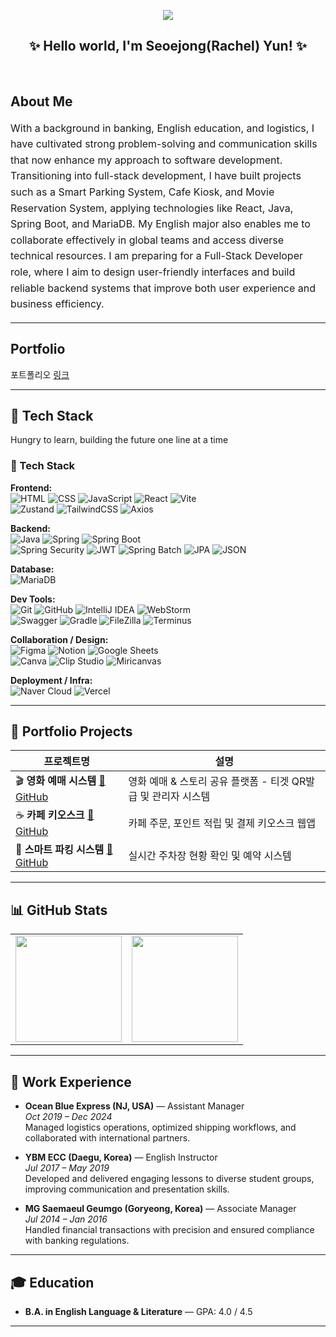 <p align="center">
  <img src="https://komarev.com/ghpvc/?username=yun-coding&label=Visitors&color=brightgreen&style=flat"/>
</p>

<h2 align="center">✨ Hello world, I'm Seoejong(Rachel) Yun! ✨</h2>
<br>


## About Me

<div align="left" style="font-size: 16px; line-height: 1.6">

With a background in banking, English education, and logistics, I have cultivated strong problem-solving and communication skills that now enhance my approach to software development. Transitioning into full-stack development, I have built projects such as a Smart Parking System, Cafe Kiosk, and Movie Reservation System, applying technologies like React, Java, Spring Boot, and MariaDB. My English major also enables me to collaborate effectively in global teams and access diverse technical resources. I am preparing for a Full-Stack Developer role, where I aim to design user-friendly interfaces and build reliable backend systems that improve both user experience and business efficiency.

</div>

---
## Portfolio

포트폴리오 [링크](https://portfolioseojeongyun.vercel.app/)

---

## 🔧 Tech Stack

Hungry to learn, building the future one line at a time
### 🔧 Tech Stack

**Frontend:**  
![HTML](https://img.shields.io/badge/HTML5-E34F26?style=for-the-badge&logo=html5&logoColor=white) 
![CSS](https://img.shields.io/badge/CSS3-1572B6?style=for-the-badge&logo=css3&logoColor=white) 
![JavaScript](https://img.shields.io/badge/JavaScript-F7DF1E?style=for-the-badge&logo=javascript&logoColor=black) 
![React](https://img.shields.io/badge/React-61DAFB?style=for-the-badge&logo=react&logoColor=black) 
![Vite](https://img.shields.io/badge/Vite-646CFF?style=for-the-badge&logo=vite&logoColor=white)  
![Zustand](https://img.shields.io/badge/Zustand-764ABC?style=for-the-badge&logo=react&logoColor=white) 
![TailwindCSS](https://img.shields.io/badge/TailwindCSS-06B6D4?style=for-the-badge&logo=tailwindcss&logoColor=white) 
![Axios](https://img.shields.io/badge/Axios-671ddf?style=for-the-badge&logo=axios&logoColor=white)  

**Backend:**  
![Java](https://img.shields.io/badge/Java-007396?style=for-the-badge&logo=java&logoColor=white) 
![Spring](https://img.shields.io/badge/Spring-6DB33F?style=for-the-badge&logo=spring&logoColor=white) 
![Spring Boot](https://img.shields.io/badge/Spring%20Boot-6DB33F?style=for-the-badge&logo=springboot&logoColor=white)  
![Spring Security](https://img.shields.io/badge/Spring%20Security-6DB33F?style=for-the-badge&logo=springsecurity&logoColor=white) 
![JWT](https://img.shields.io/badge/JWT-000000?style=for-the-badge&logo=jsonwebtokens&logoColor=white) 
![Spring Batch](https://img.shields.io/badge/Spring%20Batch-6DB33F?style=for-the-badge&logo=spring&logoColor=white) 
![JPA](https://img.shields.io/badge/JPA-59666C?style=for-the-badge&logo=hibernate&logoColor=white) 
![JSON](https://img.shields.io/badge/JSON-000000?style=for-the-badge&logo=json&logoColor=white)  

**Database:**  
![MariaDB](https://img.shields.io/badge/MariaDB-003545?style=for-the-badge&logo=mariadb&logoColor=white)  

**Dev Tools:**  
![Git](https://img.shields.io/badge/Git-F05032?style=for-the-badge&logo=git&logoColor=white) 
![GitHub](https://img.shields.io/badge/GitHub-181717?style=for-the-badge&logo=github&logoColor=white) 
![IntelliJ IDEA](https://img.shields.io/badge/IntelliJ%20IDEA-000000?style=for-the-badge&logo=intellijidea&logoColor=white) 
![WebStorm](https://img.shields.io/badge/WebStorm-000000?style=for-the-badge&logo=webstorm&logoColor=white)  
![Swagger](https://img.shields.io/badge/Swagger-85EA2D?style=for-the-badge&logo=swagger&logoColor=black) 
![Gradle](https://img.shields.io/badge/Gradle-02303A?style=for-the-badge&logo=gradle&logoColor=white) 
![FileZilla](https://img.shields.io/badge/FileZilla-BF0000?style=for-the-badge&logo=filezilla&logoColor=white) 
![Terminus](https://img.shields.io/badge/Terminus-000000?style=for-the-badge&logo=gnometerminal&logoColor=white)  

**Collaboration / Design:**  
![Figma](https://img.shields.io/badge/Figma-F24E1E?style=for-the-badge&logo=figma&logoColor=white) 
![Notion](https://img.shields.io/badge/Notion-000000?style=for-the-badge&logo=notion&logoColor=white) 
![Google Sheets](https://img.shields.io/badge/Google%20Sheets-34A853?style=for-the-badge&logo=googlesheets&logoColor=white)  
![Canva](https://img.shields.io/badge/Canva-00C4CC?style=for-the-badge&logo=canva&logoColor=white) 
![Clip Studio](https://img.shields.io/badge/Clip%20Studio-2E8B57?style=for-the-badge&logoColor=white) 
![Miricanvas](https://img.shields.io/badge/Miricanvas-FF6F61?style=for-the-badge&logoColor=white)  

**Deployment / Infra:**  
![Naver Cloud](https://img.shields.io/badge/Naver%20Cloud-03C75A?style=for-the-badge&logo=naver&logoColor=white)
![Vercel](https://img.shields.io/badge/Vercel-000000?style=for-the-badge&logo=vercel&logoColor=white)

---
## 📁 Portfolio Projects

| 프로젝트명 | 설명 |
|------------|------|
| 🎬 **영화 예매 시스템** <a href="https://github.com/sjyun0507/Ticketory.git">🔗 GitHub </a> | 영화 예매 & 스토리 공유 플랫폼 - 티겟 QR발급 및 관리자 시스템  |
| ☕ **카페 키오스크** <a href="https://github.com/sjyun0507/kiosk_user.git">🔗 GitHub </a> | 카페 주문, 포인트 적립 및 결제 키오스크 웹앱 |
| 🚗 **스마트 파킹 시스템** <a href="https://github.com/sjyun0507/SmartParking_System.git">🔗 GitHub </a> | 실시간 주차장 현황 확인 및 예약 시스템 |

---

## 📊 GitHub Stats

<table>
  <tr>
    <td><img src="https://github-readme-stats.vercel.app/api?username=sjyun0507&show_icons=true&theme=default" height="170" /></td>
    <td><img src="https://github-readme-streak-stats.herokuapp.com/?user=sjyun0507&theme=default" height="170" /></td>
  </tr>
</table>

---

## 🏢 Work Experience
- **Ocean Blue Express (NJ, USA)** — Assistant Manager  
  *Oct 2019 – Dec 2024*  
  Managed logistics operations, optimized shipping workflows, and collaborated with international partners.

- **YBM ECC (Daegu, Korea)** — English Instructor  
  *Jul 2017 – May 2019*  
  Developed and delivered engaging lessons to diverse student groups, improving communication and presentation skills.

- **MG Saemaeul Geumgo (Goryeong, Korea)** — Associate Manager  
  *Jul 2014 – Jan 2016*  
  Handled financial transactions with precision and ensured compliance with banking regulations.

---

## 🎓 Education
- **B.A. in English Language & Literature** — GPA: 4.0 / 4.5

---

